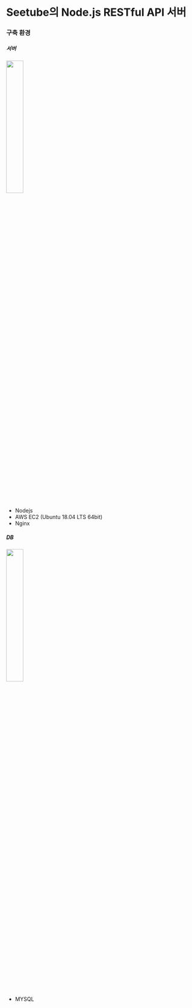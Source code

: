 # Seetube의 Node.js RESTful API 서버

### 구축 환경

##### 서버

<img src="https://github.com/capstone-nineteen/seetube-backend-node/assets/65602906/4249d158-2ecb-4401-9de9-5347fcf7781d" width="30%" height="30%">

  - Nodejs
  - AWS EC2 (Ubuntu 18.04 LTS 64bit)
  - Nginx

  
##### DB

<img src="https://1000logos.net/wp-content/uploads/2020/08/MySQL-Logo.png" width="30%" height="30%">
                                                                                               
  - MYSQL


